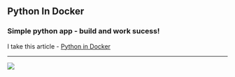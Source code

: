 ## Python In Docker
### Simple python app - build and work sucess!
I take this article - [Python in Docker](https://herewecode.io/blog/a-beginners-guide-to-docker-how-to-create-a-client-server-side-with-docker-compose/)
***
<img src="https://github.com/vyashin-devops/PythonInDocker/workflows/Docker Image CI/badge.svg?branch=main">
